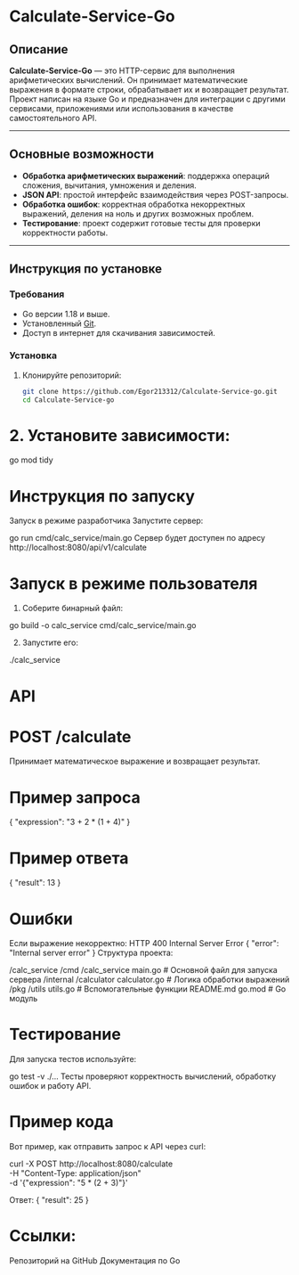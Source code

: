 # Calculate-Service-Go

## Описание

**Calculate-Service-Go** — это HTTP-сервис для выполнения арифметических вычислений. Он принимает математические выражения в формате строки, обрабатывает их и возвращает результат. Проект написан на языке Go и предназначен для интеграции с другими сервисами, приложениями или использования в качестве самостоятельного API.

---

## Основные возможности

- **Обработка арифметических выражений**: поддержка операций сложения, вычитания, умножения и деления.
- **JSON API**: простой интерфейс взаимодействия через POST-запросы.
- **Обработка ошибок**: корректная обработка некорректных выражений, деления на ноль и других возможных проблем.
- **Тестирование**: проект содержит готовые тесты для проверки корректности работы.

---

## Инструкция по установке

### Требования
- Go версии 1.18 и выше.
- Установленный [Git](https://git-scm.com/).
- Доступ в интернет для скачивания зависимостей.

### Установка

1. Клонируйте репозиторий:

   ```bash
   git clone https://github.com/Egor213312/Calculate-Service-go.git
   cd Calculate-Service-go

# 2. Установите зависимости:
go mod tidy

# Инструкция по запуску
Запуск в режиме разработчика
Запустите сервер:

go run cmd/calc_service/main.go
Сервер будет доступен по адресу http://localhost:8080/api/v1/calculate

# Запуск в режиме пользователя
1. Соберите бинарный файл:

go build -o calc_service cmd/calc_service/main.go

2. Запустите его:

./calc_service

# API
# POST /calculate
Принимает математическое выражение и возвращает результат.

# Пример запроса
{
  "expression": "3 + 2 * (1 + 4)"
}

# Пример ответа
{
  "result": 13
}

# Ошибки
Если выражение некорректно:
HTTP 400 Internal Server Error
{
  "error": "Internal server error"
}
Структура проекта:

/calc_service
    /cmd
        /calc_service
            main.go         # Основной файл для запуска сервера
    /internal
        /calculator
            calculator.go   # Логика обработки выражений
    /pkg
        /utils
            utils.go        # Вспомогательные функции
    README.md
    go.mod                # Go модуль

# Тестирование
Для запуска тестов используйте:

go test -v ./...
Тесты проверяют корректность вычислений, обработку ошибок и работу API.

# Пример кода
Вот пример, как отправить запрос к API через curl:

curl -X POST http://localhost:8080/calculate \
-H "Content-Type: application/json" \
-d '{"expression": "5 * (2 + 3)"}'

Ответ:
{
  "result": 25
}

# Ссылки:
Репозиторий на GitHub
Документация по Go
